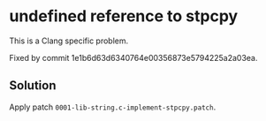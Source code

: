 # undefined reference to stpcpy

This is a Clang specific problem.

Fixed by commit 1e1b6d63d6340764e00356873e5794225a2a03ea.

## Solution

Apply patch `0001-lib-string.c-implement-stpcpy.patch`.

